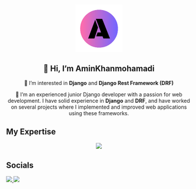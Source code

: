 <div align='center'>
  <img src='./logo1.png' alt='logo'  />
  <h2>👋 Hi, I’m <strong>AminKhanmohamadi</strong></h2>
  <p>👀 I’m interested in <strong>Django</strong> and <strong>Django Rest Framework (DRF)</strong></p>
  <p>🌱 I’m an experienced junior Django developer with a passion for web development. I have solid experience in <strong>Django</strong> and <strong>DRF</strong>, and have worked on several projects where I implemented and improved web applications using these frameworks.   </p>
</div>
<p align="center">
  <h2>My Expertise</h2>
  <div align='center'>
  <a href="https://skillicons.dev">
    <img src="https://skillicons.dev/icons?i=py,django,git,github,docker,postgres,pycharm,jquery,linux,html,bootstrap,js&perline=6" />
  </a>
  </div>
</p>
<h2 dir='auto'>Socials</h2>
<a href="https://aminkhm097@gmail.com" rel="nofollow"><img src='https://img.shields.io/badge/Gmail-D14836?style=for-the-badge&logo=gmail&logoColor=white'  />
<a href="https://www.linkedin.com/in/amin-khanmohammadi-60790a2b5" rel="nofollow"><img src='https://img.shields.io/badge/LinkedIn-0077B5?style=for-the-badge&logo=linkedin&logoColor=white'  />
